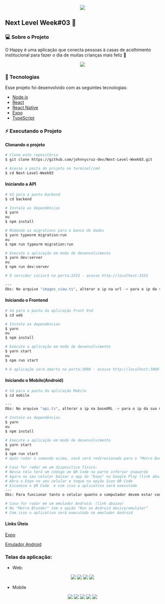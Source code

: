 <div align="center">
    <img src="./images/NLW.jpg"/>
</div>

## Next Level Week#03 🚀️

### 💻 Sobre o Projeto

O Happy é uma aplicação que conecta pessoas à casas de acolhimento institucional para fazer o dia de muitas crianças mais feliz 💜

<div align="center">
    <img src="./images/Capa.png"/>
</div>

### 🚀 Tecnologias

Esse projeto foi desenvolvido com as seguintes tecnologias:

- [Node.js](https://nodejs.org/en/)
- [React](https://reactjs.org)
- [React Native](https://facebook.github.io/react-native/)
- [Expo](https://expo.io/)
- [TypeScript](https://www.typescriptlang.org/)

### :zap: Executando o Projeto
#### Clonando o projeto
```sh
# Clone este repositório
$ git clone https://github.com/johnnycruz-dev/Next-Level-Week03.git

# Acesse a pasta do projeto no terminal/cmd
$ cd Next-Level-Week03
```
#### Iniciando a API
```sh
# Vá para a pasta backend
$ cd backend

# Instale as dependências
$ yarn
ou
$ npm install

# Rodando as migrations para o banco de dados
$ yarn typeorm migration:run
ou
$ npm run typeorm migration:run

# Execute a aplicação em modo de desenvolvimento
$ yarn dev:server
ou
$ npm run dev:server

# O servidor inciará na porta:3333 - acesse http://localhost:3333 

---
Obs: No arquivo "images_view.ts", alterar o ip na url -> para o ip da sua máquina
```

#### Iniciando o Frontend
```sh
# Vá para a pasta da aplicação Front End
$ cd web

# Instale as dependências
$ yarn
ou
$ npm install

# Execute a aplicação em modo de desenvolvimento
$ yarn start
ou
$ npm run start

# A aplicação será aberta na porta:3000 - acesse http://localhost:3000
```
#### Iniciando o Mobile(Android)
```sh
# Vá para a pasta da aplicação Mobile
$ cd mobile

---
Obs: No arquivo "api.ts", alterar o ip na baseURL -> para o ip da sua máquina

# Instale as dependências
$ yarn
ou
$ npm install

# Execute a aplicação em modo de desenvolvimento
$ yarn start
ou
$ npm run start
# Após rodar o comando acima, você será redirecionado para o "Metro Bundler"

# Caso for rodar em um dispositivo físico:
# Nessa tela terá um código um QR Code na parte inferior esquerda
# Agora no seu celular baixar o app do "Expo" na Google Play (link abaixo)
# Abra o Expo no seu celular e toque na opção Scan QR Code
# Escaneie o QR Code  e com isso o aplicativo será executado
---
Obs: Para funcionar tanto o celular quanto o computador devem estar conectados na mesma rede wi-fi.

# Caso for rodar em um emulador Android: (link abaixo)
# No "Metro Blunder" tem a opção "Run on Android device/emulator"
# Com isso o aplicativo será executado no emulador Android
```

#### Links Úteis
<a href="https://play.google.com/store/apps/details?id=host.exp.exponent">Expo</a>

<a href="https://react-native.rocketseat.dev/android/emulador">Emulador Android</a>

### Telas da aplicação:

-  Web:

<div align="center">
    <img src="./images/Web-Home.png"/>
    <img src="./images/Web-Mapa.png"/>
    <img src="./images/Web-Detalhes.png"/>
    <img src="./images/Web-Cadastro.png"/>
</div>

- Mobile

<div align="center">
    <img src="./images/Mobile-Home.png"/>
    <img src="./images/Mobile-Mapa.png"/>
    <img src="./images/Mobile-Mapa-Add.png"/>
    <img src="./images/Mobile-Detalhes.png"/>
    <img src="./images/Mobile-Cadastro.png"/>
</div>


